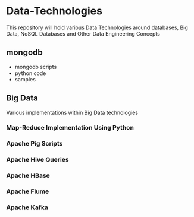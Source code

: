 # Data-Technologies
This repository will hold various Data Technologies around databases, Big Data, NoSQL Databases and Other Data Engineering Concepts

## mongodb

- mongodb scripts
- python code
- samples

## Big Data

Various implementations within Big Data technologies

### Map-Reduce Implementation Using Python
### Apache Pig Scripts
### Apache Hive Queries
### Apache HBase
### Apache Flume
### Apache Kafka